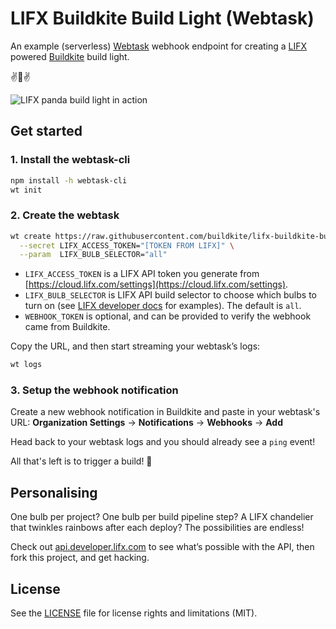 # LIFX Buildkite Build Light (Webtask)

An example (serverless) [Webtask](https://webtask.io) webhook endpoint for creating a [LIFX](https://lifx.com/) powered [Buildkite](https://buildkite.com/) build light.

:v::panda_face::v:

![LIFX panda build light in action](http://i.imgur.com/FrBTgnf.gif)

## Get started

### 1. Install the webtask-cli

```bash
npm install -h webtask-cli
wt init
```

### 2. Create the webtask

```bash
wt create https://raw.githubusercontent.com/buildkite/lifx-buildkite-build-light-webtask/master/index.js \
  --secret LIFX_ACCESS_TOKEN="[TOKEN FROM LIFX]" \
  --param  LIFX_BULB_SELECTOR="all"
```

* `LIFX_ACCESS_TOKEN` is a LIFX API token you generate from [https://cloud.lifx.com/settings](https://cloud.lifx.com/settings).
* `LIFX_BULB_SELECTOR` is LIFX API build selector to choose which bulbs to turn on (see [LIFX developer docs](http://api.developer.lifx.com/docs/selectors) for examples). The default is `all`.
* `WEBHOOK_TOKEN` is optional, and can be provided to verify the webhook came from Buildkite.

Copy the URL, and then start streaming your webtask’s logs:

```bash
wt logs
```

### 3. Setup the webhook notification

Create a new webhook notification in Buildkite and paste in your webtask's URL: **Organization Settings** → **Notifications** → **Webhooks** → **Add**

Head back to your webtask logs and you should already see a `ping` event!

All that's left is to trigger a build! :tada:

## Personalising

One bulb per project? One bulb per build pipeline step? A LIFX chandelier that twinkles rainbows after each deploy? The possibilities are endless!

Check out [api.developer.lifx.com](http://api.developer.lifx.com) to see what’s possible with the API, then fork this project, and get hacking.

## License

See the [LICENSE](LICENSE.md) file for license rights and limitations (MIT).
